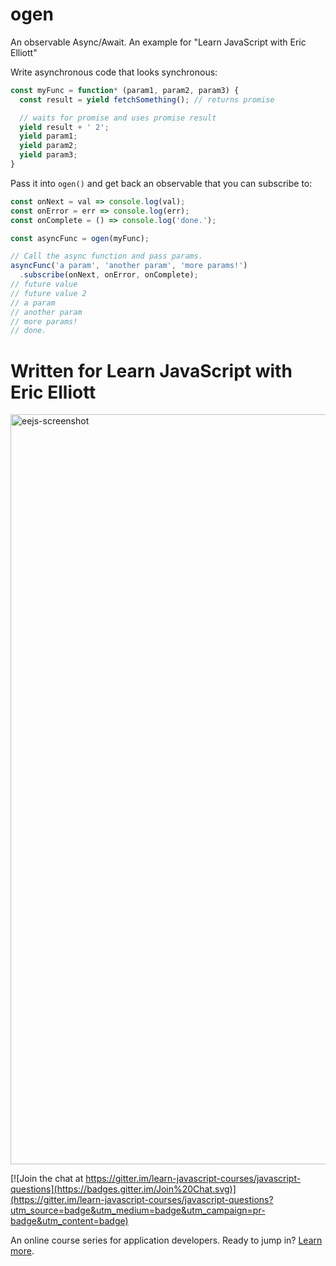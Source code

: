 # ogen

An observable Async/Await. An example for "Learn JavaScript with Eric Elliott"

Write asynchronous code that looks synchronous:

```js
const myFunc = function* (param1, param2, param3) {
  const result = yield fetchSomething(); // returns promise

  // waits for promise and uses promise result
  yield result + ' 2';
  yield param1;
  yield param2;
  yield param3;
}
```

Pass it into `ogen()` and get back an observable that you can subscribe to:

```js
const onNext = val => console.log(val);
const onError = err => console.log(err);
const onComplete = () => console.log('done.');

const asyncFunc = ogen(myFunc);

// Call the async function and pass params.
asyncFunc('a param', 'another param', 'more params!')
  .subscribe(onNext, onError, onComplete);
// future value
// future value 2
// a param
// another param
// more params!
// done.
```


Written for Learn JavaScript with Eric Elliott
==============================================
<a href="https://ericelliottjs.com"><img width="1200" alt="eejs-screenshot" src="https://cloud.githubusercontent.com/assets/364727/8640836/76d86618-28c3-11e5-8b6e-27d9cd72180e.png"></a>

[![Join the chat at https://gitter.im/learn-javascript-courses/javascript-questions](https://badges.gitter.im/Join%20Chat.svg)](https://gitter.im/learn-javascript-courses/javascript-questions?utm_source=badge&utm_medium=badge&utm_campaign=pr-badge&utm_content=badge)

An online course series for application developers. Ready to jump in? [Learn more](https://ericelliottjs.com/).

